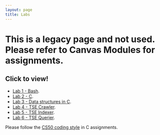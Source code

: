 ```yaml
---
layout: page
title: Labs
---
```


# This is a legacy page and not used. Please refer to Canvas Modules for assignments.

## Click to view!

 * [Lab 1 - Bash](Lab1/).
 * [Lab 2 - C](Lab2/).
 * [Lab 3 - Data structures in C](Lab3/). 
 * [Lab 4 - TSE Crawler](Lab4/).
 * [Lab 5 - TSE Indexer](Lab5/).
 * [Lab 6 - TSE Querier](Lab6/).

Please follow the [CS50 coding style]({{site.resources}}/CodingStyle.html)
in C assignments.
